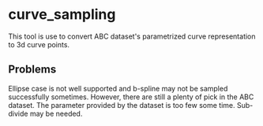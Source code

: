 # curve_sampling

This tool is use to convert ABC dataset's parametrized curve representation to 3d curve points. 

## Problems

Ellipse case is not well supported and b-spline may not be sampled successfully sometimes. However, there are still a plenty of pick in the ABC dataset. The parameter provided by the dataset is too few some time. Sub-divide may be needed.